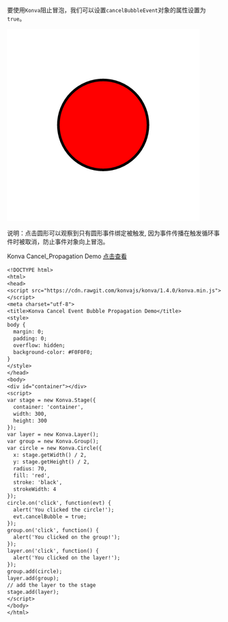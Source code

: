 要使用`Konva`阻止冒泡，我们可以设置`cancelBubbleEvent`对象的属性设置为`true`。 


![](images/cancle-propagation.png)  

说明：点击圆形可以观察到只有圆形事件绑定被触发,
因为事件传播在触发循环事件时被取消，防止事件对象向上冒泡。 

Konva Cancel_Propagation Demo [点击查看](https://konvajs.github.io/downloads/code/events/Cancel_Propagation.html)   



    <!DOCTYPE html>
    <html>
    <head>
    <script src="https://cdn.rawgit.com/konvajs/konva/1.4.0/konva.min.js"></script>
    <meta charset="utf-8">
    <title>Konva Cancel Event Bubble Propagation Demo</title>
    <style>
    body {
      margin: 0;
      padding: 0;
      overflow: hidden;
      background-color: #F0F0F0;
    }
    </style>
    </head>
    <body>
    <div id="container"></div>
    <script>
    var stage = new Konva.Stage({
      container: 'container',
      width: 300,
      height: 300
    });
    var layer = new Konva.Layer();
    var group = new Konva.Group();
    var circle = new Konva.Circle({
      x: stage.getWidth() / 2,
      y: stage.getHeight() / 2,
      radius: 70,
      fill: 'red',
      stroke: 'black',
      strokeWidth: 4
    });
    circle.on('click', function(evt) {
      alert('You clicked the circle!');
      evt.cancelBubble = true;
    });
    group.on('click', function() {
      alert('You clicked on the group!');
    });
    layer.on('click', function() {
      alert('You clicked on the layer!');
    });
    group.add(circle);
    layer.add(group);
    // add the layer to the stage
    stage.add(layer);
    </script>
    </body>
    </html>